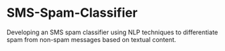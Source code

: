 # SMS-Spam-Classifier
Developing an SMS spam classifier using NLP techniques to differentiate spam from non-spam messages based on textual content.
